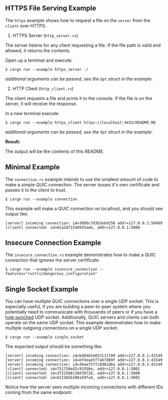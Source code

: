 ## HTTPS File Serving Example

The `https` example shows how to request a file on the `server` from the `client` over HTTPS. 

1. HTTPS Server (`http_server.rs`)

The server listens for any client requesting a file. 
If the file path is valid and allowed, it returns the contents. 

Open up a terminal and execute:

```text
$ cargo run --example https_server ./
```

*additional arguments can be passed, see the `Opt` struct in the example.*

2. HTTP Client (`http_client.rs`)

The client requests a file and prints it to the console. 
If the file is on the server, it will receive the response. 

In a new terminal execute:

```test
$ cargo run --example https_client https://localhost:4433/README.MD
```

*additional arguments can be passed, see the `Opt` struct in the example.*

**Result:**

The output will be the contents of this README.

## Minimal Example
The `connection.rs` example intends to use the smallest amount of code to make a simple QUIC connection.
The server issues it's own certificate and passes it to the client to trust.

```text
$ cargo run --example connection
```

This example will make a QUIC connection on localhost, and you should see output like:

```text
[server] incoming connection: id=3680c7d3b3ebd250 addr=127.0.0.1:50469
[client] connected: id=61a2df1548935aeb, addr=127.0.0.1:5000
```

## Insecure Connection Example

The `insecure_connection.rs` example demonstrates how to make a QUIC connection that ignores the server certificate.

```text
$ cargo run --example insecure_connection --features="rustls/dangerous_configuration"
```

## Single Socket Example

You can have multiple QUIC connections over a single UDP socket. This is especially
useful, if you are building a peer-to-peer system where you potentially need to communicate with
thousands of peers or if you have a
[hole punched](https://en.wikipedia.org/wiki/UDP_hole_punching) UDP socket.
Additionally, QUIC servers and clients can both operate on the same UDP socket.
This example demonstrates how to make multiple outgoing connections on a single UDP socket.

```text 
$ cargo run --example single_socket
```

The expected output should be something like:

```text
[server] incoming connection: id=bdd481e853111f09 addr=127.0.0.1:43149
[server] incoming connection: id=bfdeae5f7a67d89f addr=127.0.0.1:43149
[server] incoming connection: id=36ae757fc0d81d6a addr=127.0.0.1:43149
[client] connected: id=751758ed2c93350e, addr=127.0.0.1:5001
[client] connected: id=3722568139d78726, addr=127.0.0.1:5000
[client] connected: id=621265b108a59fad, addr=127.0.0.1:5002
```

Notice how the server sees multiple incoming connections with different IDs coming from the same
endpoint.
